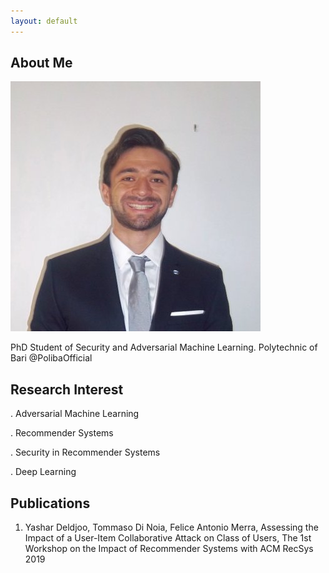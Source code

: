 ```yaml
---
layout: default
---
```


## About Me

<img class="profile-picture" src="profile.jpg">

PhD Student of Security and Adversarial Machine Learning. Polytechnic of Bari @PolibaOfficial


## Research Interest

. Adversarial Machine Learning

. Recommender Systems

. Security in Recommender Systems

. Deep Learning

## Publications

1. Yashar Deldjoo, Tommaso Di Noia, Felice Antonio Merra, Assessing the Impact of a User-Item Collaborative Attack on Class of Users, The 1st Workshop on the Impact of Recommender Systems with ACM RecSys 2019

